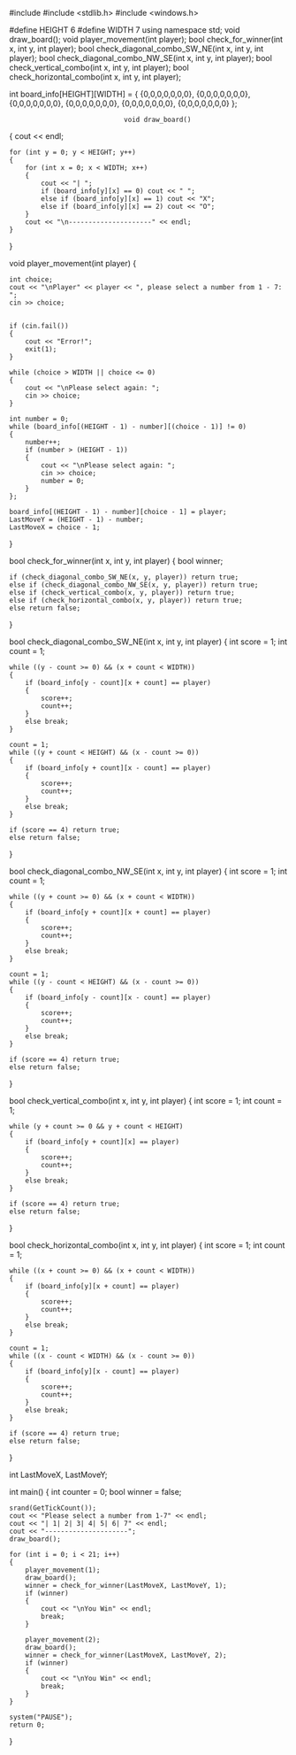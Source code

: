 #include <iostream>
#include <stdlib.h> 
#include <windows.h>

#define HEIGHT 6
#define WIDTH 7
using namespace std;
void draw_board();
void player_movement(int player);
bool check_for_winner(int x, int y, int player);
bool check_diagonal_combo_SW_NE(int x, int y, int player);
bool check_diagonal_combo_NW_SE(int x, int y, int player);
bool check_vertical_combo(int x, int y, int player);
bool check_horizontal_combo(int x, int y, int player);

int board_info[HEIGHT][WIDTH] = { {0,0,0,0,0,0,0},
                                 {0,0,0,0,0,0,0},
                                 {0,0,0,0,0,0,0},
                                 {0,0,0,0,0,0,0},
                                 {0,0,0,0,0,0,0},
                                 {0,0,0,0,0,0,0} };

                                 void draw_board()
{
    cout << endl;

    for (int y = 0; y < HEIGHT; y++)
    {
        for (int x = 0; x < WIDTH; x++)
        {
            cout << "| ";
            if (board_info[y][x] == 0) cout << " ";
            else if (board_info[y][x] == 1) cout << "X";
            else if (board_info[y][x] == 2) cout << "O";
        }
        cout << "\n---------------------" << endl;
    }
}

void player_movement(int player)
{

    int choice;
    cout << "\nPlayer" << player << ", please select a number from 1 - 7: ";
    cin >> choice;


    if (cin.fail())
    {
        cout << "Error!";
        exit(1);
    }

    while (choice > WIDTH || choice <= 0)
    {
        cout << "\nPlease select again: ";
        cin >> choice;
    }

    int number = 0;
    while (board_info[(HEIGHT - 1) - number][(choice - 1)] != 0)
    {
        number++;
        if (number > (HEIGHT - 1))
        {
            cout << "\nPlease select again: ";
            cin >> choice;
            number = 0;
        }
    };

    board_info[(HEIGHT - 1) - number][choice - 1] = player;
    LastMoveY = (HEIGHT - 1) - number;
    LastMoveX = choice - 1;
}

bool check_for_winner(int x, int y, int player)
{
    bool winner;

    if (check_diagonal_combo_SW_NE(x, y, player)) return true;
    else if (check_diagonal_combo_NW_SE(x, y, player)) return true;
    else if (check_vertical_combo(x, y, player)) return true;
    else if (check_horizontal_combo(x, y, player)) return true;
    else return false;
}

bool check_diagonal_combo_SW_NE(int x, int y, int player)
{
    int score = 1;
    int count = 1;

    while ((y - count >= 0) && (x + count < WIDTH))
    {
        if (board_info[y - count][x + count] == player)
        {
            score++;
            count++;
        }
        else break;
    }

    count = 1;
    while ((y + count < HEIGHT) && (x - count >= 0))
    {
        if (board_info[y + count][x - count] == player)
        {
            score++;
            count++;
        }
        else break;
    }

    if (score == 4) return true;
    else return false;
}

bool check_diagonal_combo_NW_SE(int x, int y, int player)
{
    int score = 1;
    int count = 1;

    while ((y + count >= 0) && (x + count < WIDTH))
    {
        if (board_info[y + count][x + count] == player)
        {
            score++;
            count++;
        }
        else break;
    }

    count = 1;
    while ((y - count < HEIGHT) && (x - count >= 0))
    {
        if (board_info[y - count][x - count] == player)
        {
            score++;
            count++;
        }
        else break;
    }

    if (score == 4) return true;
    else return false;
}

bool check_vertical_combo(int x, int y, int player)
{
    int score = 1;
    int count = 1;

    while (y + count >= 0 && y + count < HEIGHT)
    {
        if (board_info[y + count][x] == player)
        {
            score++;
            count++;
        }
        else break;
    }

    if (score == 4) return true;
    else return false;
}

bool check_horizontal_combo(int x, int y, int player)
{
    int score = 1;
    int count = 1;

    while ((x + count >= 0) && (x + count < WIDTH))
    {
        if (board_info[y][x + count] == player)
        {
            score++;
            count++;
        }
        else break;
    }

    count = 1;
    while ((x - count < WIDTH) && (x - count >= 0))
    {
        if (board_info[y][x - count] == player)
        {
            score++;
            count++;
        }
        else break;
    }

    if (score == 4) return true;
    else return false;
}





                                 

int LastMoveX, LastMoveY;

int main()
{
    int counter = 0;
    bool winner = false;

    srand(GetTickCount());
    cout << "Please select a number from 1-7" << endl;
    cout << "| 1| 2| 3| 4| 5| 6| 7" << endl;
    cout << "---------------------";
    draw_board();

    for (int i = 0; i < 21; i++)
    {
        player_movement(1);
        draw_board();
        winner = check_for_winner(LastMoveX, LastMoveY, 1);
        if (winner)
        {
            cout << "\nYou Win" << endl;
            break;
        }

        player_movement(2);
        draw_board();
        winner = check_for_winner(LastMoveX, LastMoveY, 2);
        if (winner)
        {
            cout << "\nYou Win" << endl;
            break;
        }
    }

    system("PAUSE");
    return 0;
}


